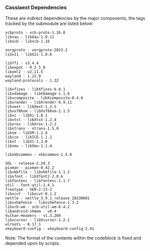 ### Cassiaext Dependencies

These are indirect dependencies by the major components, the tags tracked by the submodule are listed below:
```
xcbproto - xcb-proto-1.16.0
libxau - libXau-1.0.11
libxcb - libxcb-1.16

xorgproto - xorgproto-2023.2
libx11 - libX11-1.8.6

libffi - v3.4.4
libexpat - R_2_5_0
libxml2 - v2.11.5
wayland - 1.22.0
wayland-protocols - 1.32

libxfixes - libXfixes-6.0.1
libxdamage - libXdamage-1.1.6
libxcomposite - libXcomposite-0.4.6
libxrender - libXrender-0.9.11
libxext - libXext-1.3.5
libxxf86vm - libXxf86vm-1.1.5
libxi - libXi-1.8.1
libxtst - libXtst-1.2.4
libxres - libXres-1.2.2
libxtrans - xtrans-1.5.0
libsm - libSM-1.2.4
libice - libICE-1.1.1
libxt - libXt-1.3.0
libxmu - libXmu-1.1.4

libxkbcommon - xkbcommon-1.5.0

SDL - release-2.28.3
pixman - pixman-0.42.2
libxkbfile - libxkbfile-1.1.2
libxfont - libXfont2-2.0.6
libfontenc - libfontenc-1.1.7
util - font-util-1.4.1
freetype - VER-2-13-2
libxcvt - libxcvt-0.1.2
nettle - nettle_3.9.1_release_20230601
libxshmfence - libxshmfence-1.3.2
libxcb-wm - xcb-util-wm-0.4.2
libandroid-shmem - v0.4
Vulkan-Headers - v1.3.269
libxcursor - libXcursor-1.2.1
wlroots - 0.17.1
xkeyboard-config - xkeyboard-config-2.41
```

Note: The format of the contents within the codeblock is fixed and depended upon by scripts.